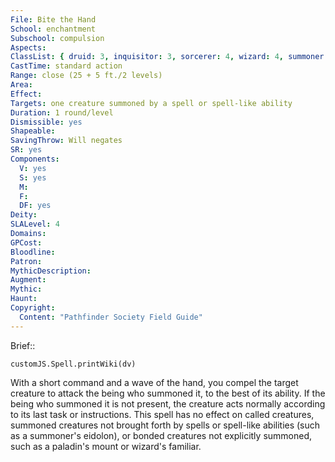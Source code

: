 ```yaml
---
File: Bite the Hand
School: enchantment
Subschool: compulsion
Aspects: 
ClassList: { druid: 3, inquisitor: 3, sorcerer: 4, wizard: 4, summoner: 3, unchained summoner: 3, witch: 4 }
CastTime: standard action
Range: close (25 + 5 ft./2 levels)
Area: 
Effect: 
Targets: one creature summoned by a spell or spell-like ability
Duration: 1 round/level
Dismissible: yes
Shapeable: 
SavingThrow: Will negates
SR: yes
Components:
  V: yes
  S: yes
  M: 
  F: 
  DF: yes
Deity: 
SLALevel: 4
Domains: 
GPCost: 
Bloodline: 
Patron: 
MythicDescription: 
Augment: 
Mythic: 
Haunt: 
Copyright:
  Content: "Pathfinder Society Field Guide"
---
```

Brief:: 

```dataviewjs
customJS.Spell.printWiki(dv)
```

With a short command and a wave of the hand, you compel the target creature to attack the being who summoned it, to the best of its ability. If the being who summoned it is not present, the creature acts normally according to its last task or instructions. This spell has no effect on called creatures, summoned creatures not brought forth by spells or spell-like abilities (such as a summoner's eidolon), or bonded creatures not explicitly summoned, such as a paladin's mount or wizard's familiar.
